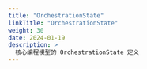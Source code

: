 ```yaml
---
title: "OrchestrationState"
linkTitle: "OrchestrationState"
weight: 30
date: 2024-01-19
description: >
  核心编程模型的 OrchestrationState 定义
---
```


